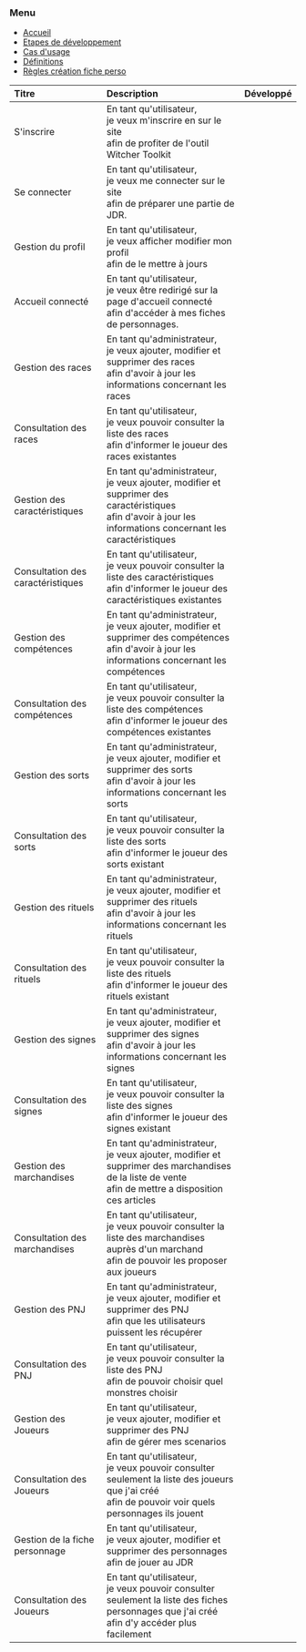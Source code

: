 ### Menu
* [Accueil](_accueil.md)
* [Etapes de développement](_etape_dev.md)
* [Cas d'usage](_uc.md)
* [Définitions](_definition.md)
* [Règles création fiche perso](_creer_fiche_perso.md)

| Titre                             | Description                                                                                                                                                          | Développé |
|:----------------------------------|:---------------------------------------------------------------------------------------------------------------------------------------------------------------------|-----------|
| S'inscrire                        | En tant qu'utilisateur,<br/>je veux m'inscrire en sur le site <br/>afin de profiter de l'outil Witcher Toolkit                                                       |           |
| Se connecter                      | En tant qu'utilisateur,<br/>je veux me connecter sur le site <br/>afin de préparer une partie de JDR.                                                                |           |
| Gestion du profil                 | En tant qu'utilisateur,<br/>je veux afficher modifier mon profil <br/>afin de le mettre à jours                                                                      |           |
| Accueil connecté                  | En tant qu'utilisateur,<br/>je veux être redirigé sur la page d'accueil connecté <br/>afin d'accéder à mes fiches de personnages.                                    |           |
| Gestion des races                 | En tant qu'administrateur,<br/>je veux ajouter, modifier et supprimer des races <br/>afin d'avoir à jour les informations concernant les races                       |           |
| Consultation des races            | En tant qu'utilisateur,<br/>je veux pouvoir consulter la liste des races <br/>afin d'informer le joueur des races existantes                                         |           |
| Gestion des caractéristiques      | En tant qu'administrateur,<br/>je veux ajouter, modifier et supprimer des caractéristiques <br/>afin d'avoir à jour les informations concernant les caractéristiques |           |
| Consultation des caractéristiques | En tant qu'utilisateur,<br/>je veux pouvoir consulter la liste des caractéristiques <br/>afin d'informer le joueur des caractéristiques existantes                   |           |
| Gestion des compétences           | En tant qu'administrateur,<br/>je veux ajouter, modifier et supprimer des compétences <br/>afin d'avoir à jour les informations concernant les compétences           |           |
| Consultation des compétences      | En tant qu'utilisateur,<br/>je veux pouvoir consulter la liste des compétences <br/>afin d'informer le joueur des compétences existantes                             |           |
| Gestion des sorts                 | En tant qu'administrateur,<br/>je veux ajouter, modifier et supprimer des sorts <br/>afin d'avoir à jour les informations concernant les sorts                       |           |
| Consultation des sorts            | En tant qu'utilisateur,<br/>je veux pouvoir consulter la liste des sorts <br/>afin d'informer le joueur des sorts existant                                           |           |
| Gestion des rituels               | En tant qu'administrateur,<br/>je veux ajouter, modifier et supprimer des rituels <br/>afin d'avoir à jour les informations concernant les rituels                   |           |
| Consultation des rituels          | En tant qu'utilisateur,<br/>je veux pouvoir consulter la liste des rituels <br/>afin d'informer le joueur des rituels existant                                       |           |
| Gestion des signes                | En tant qu'administrateur,<br/>je veux ajouter, modifier et supprimer des signes <br/>afin d'avoir à jour les informations concernant les signes                     |           |
| Consultation des signes           | En tant qu'utilisateur,<br/>je veux pouvoir consulter la liste des signes <br/>afin d'informer le joueur des signes existant                                         |           |
| Gestion des marchandises          | En tant qu'administrateur,<br/>je veux ajouter, modifier et supprimer des marchandises de la liste de vente <br/>afin de mettre a disposition ces articles           |           |
| Consultation des marchandises     | En tant qu'utilisateur,<br/>je veux pouvoir consulter la liste des marchandises auprès d'un marchand <br/>afin de pouvoir les proposer aux joueurs                   |           |
| Gestion des PNJ                   | En tant qu'administrateur,<br/>je veux ajouter, modifier et supprimer des PNJ <br/>afin que les utilisateurs puissent les récupérer                                  |           |
| Consultation des PNJ              | En tant qu'utilisateur,<br/>je veux pouvoir consulter la liste des PNJ <br/>afin de pouvoir choisir quel monstres choisir                                            |           |
| Gestion des Joueurs               | En tant qu'utilisateur,<br/>je veux ajouter, modifier et supprimer des PNJ <br/>afin de gérer mes scenarios                                                          |           |
| Consultation des Joueurs          | En tant qu'utilisateur,<br/>je veux pouvoir consulter seulement la liste des joueurs que j'ai créé <br/>afin de pouvoir voir quels personnages ils jouent            |           |
| Gestion de la fiche personnage    | En tant qu'utilisateur,<br/>je veux ajouter, modifier et supprimer des personnages <br/>afin de jouer au JDR                                                         |           |
| Consultation des Joueurs          | En tant qu'utilisateur,<br/>je veux pouvoir consulter seulement la liste des fiches personnages que j'ai créé <br/>afin d'y accéder plus facilement                  |           |
